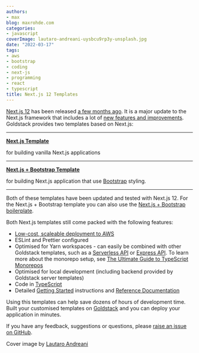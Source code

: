 ```yaml
---
authors:
- max
blog: maxrohde.com
categories:
- javascript
coverImage: lautaro-andreani-uysbcu9rp3y-unsplash.jpg
date: "2022-03-17"
tags:
- aws
- bootstrap
- coding
- next-js
- programming
- react
- typescript
title: Next.js 12 Templates
---
```


[Next.js 12](https://nextjs.org/) has been released [a few months ago](https://nextjs.org/blog/next-12). It is a major update to the Next.js framework that includes a lot of [new features and improvements](https://dev.to/logrocket/whats-new-in-nextjs-12-4oh1). Goldstack provides two templates based on Next.js:

---

[**Next.js Template**](https://goldstack.party/templates/nextjs)

for building vanilla Next.js applications

---

[**Next.js + Bootstrap Template**](https://goldstack.party/templates/nextjs-bootstrap)

for building Next.js application that use [Bootstrap](https://getbootstrap.com/) styling.

---

Both of these templates have been updated and tested with Next.js 12. For the Next.js + Bootstrap template you can also use the [Next.js + Bootstrap boilerplate](https://github.com/goldstack/nextjs-bootstrap-boilerplate).

Both Next.js templates still come packed with the following features:

- [Low-cost, scaleable deployment to AWS](https://dev.to/mxro/serverless-nextjs-on-aws-with-terraform-11-1081)
- ESLint and Prettier configured
- Optimised for Yarn workspaces - can easily be combined with other Goldstack templates, such as a [Serverless API](https://goldstack.party/templates/serverless-api) or [Express API](https://goldstack.party/templates/express-lambda). To learn more about the monorepo setup, see [The Ultimate Guide to TypeScript Monorepos](https://dev.to/mxro/the-ultimate-guide-to-typescript-monorepos-5ap7)
- Optimised for local development (including backend provided by Goldstack server templates)
- Code in [TypeScript](https://www.typescriptlang.org/)
- Detailed [Getting Started](https://docs.goldstack.party/docs/goldstack/getting-started) instructions and [Reference Documentation](https://docs.goldstack.party/docs/templates/app-nextjs)

Using this templates can help save dozens of hours of development time. Built your customised templates on [Goldstack](https://goldstack.party) and you can deploy your application in minutes.

If you have any feedback, suggestions or questions, please [raise an issue on GitHub](https://github.com/goldstack/goldstack/issues).

Cover image by [Lautaro Andreani](https://unsplash.com/photos/UYsBCu9RP3Y)

